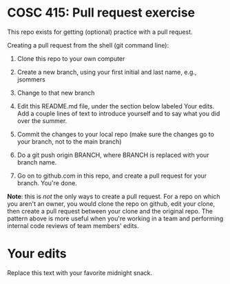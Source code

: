 # COSC 415: Pull request exercise

This repo exists for getting (optional) practice with a pull request.

Creating a pull request from the shell (git command line):

 1. Clone this repo to your own computer 

 2. Create a new branch, using your first initial and last name, e.g., jsommers

 3. Change to that new branch

 4. Edit this README.md file, under the section below labeled Your edits. Add a couple lines of text to introduce yourself and to say what you did over the summer.

 5. Commit the changes to your local repo (make sure the changes go to your branch, not to the main branch)

 6. Do a git push origin BRANCH, where BRANCH is replaced with your branch name.

 7. Go on to github.com in this repo, and create a pull request for your branch. You're done.


**Note**: this is _not_ the only ways to create a pull request. For a repo on which you aren't an owner, you would clone the repo on github, edit your clone, then create a pull request between your clone and the original repo. The pattern above is more useful when you're working in a team and performing internal code reviews of team members' edits.

# Your edits

Replace this text with your favorite midnight snack.
